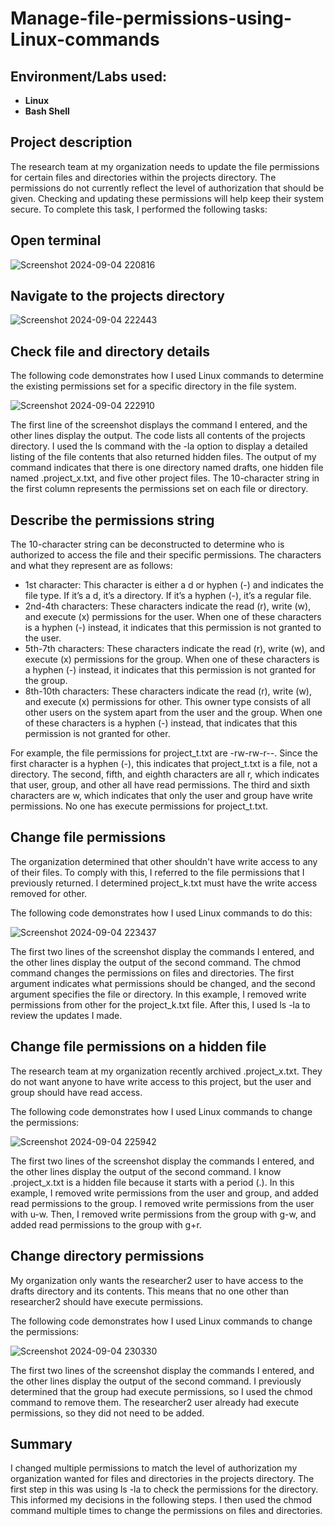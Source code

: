 # Manage-file-permissions-using-Linux-commands

## Environment/Labs used:
- <b>Linux</b>
- <b>Bash Shell</b>

## Project description
The research team at my organization needs to update the file permissions for certain files and directories within the projects directory. The permissions do not currently reflect the level of authorization that should be given. Checking and updating these permissions will help keep their system secure. To complete this task, I performed the following tasks:

## Open terminal
![Screenshot 2024-09-04 220816](https://github.com/user-attachments/assets/24699683-55bd-4cb9-a3c3-187a755c9308)

## Navigate to the projects directory
![Screenshot 2024-09-04 222443](https://github.com/user-attachments/assets/2d95d33e-7597-42bf-8f12-3525b3d06393)

## Check file and directory details
The following code demonstrates how I used Linux commands to determine the existing permissions set for a specific directory in the file system.

![Screenshot 2024-09-04 222910](https://github.com/user-attachments/assets/3a726a0e-7d10-4a08-9fa5-ca6d0e5ffe13)


The first line of the screenshot displays the command I entered, and the other lines display the output. The code lists all contents of the projects directory. I used the ls command with the -la option to display a detailed listing of the file contents that also returned hidden files. The output of my command indicates that there is one directory named drafts, one hidden file named .project_x.txt, and five other project files. The 10-character string in the first column represents the permissions set on each file or directory.

## Describe the permissions string
The 10-character string can be deconstructed to determine who is authorized to access the file and their specific permissions. The characters and what they represent are as follows:
-	1st character: This character is either a d or hyphen (-) and indicates the file type. If it’s a d, it’s a directory. If it’s a hyphen (-), it’s a regular file.
-	2nd-4th characters: These characters indicate the read (r), write (w), and execute (x) permissions for the user. When one of these characters is a hyphen (-) instead, it indicates that this permission is not granted to the user.
-	5th-7th characters: These characters indicate the read (r), write (w), and execute (x) permissions for the group. When one of these characters is a hyphen (-) instead, it indicates that this permission is not granted for the group.
-	8th-10th characters: These characters indicate the read (r), write (w), and execute (x) permissions for other. This owner type consists of all other users on the system apart from the user and the group. When one of these characters is a hyphen (-) instead, that indicates that this permission is not granted for other.

For example, the file permissions for project_t.txt are -rw-rw-r--. Since the first character is a hyphen (-), this indicates that project_t.txt is a file, not a directory. The second, fifth, and eighth characters are all r, which indicates that user, group, and other all have read permissions. The third and sixth characters are w, which indicates that only the user and group have write permissions. No one has execute permissions for project_t.txt.

## Change file permissions
The organization determined that other shouldn't have write access to any of their files. To comply with this, I referred to the file permissions that I previously returned. I determined project_k.txt must have the write access removed for other.

The following code demonstrates how I used Linux commands to do this:

 ![Screenshot 2024-09-04 223437](https://github.com/user-attachments/assets/4c0c67a2-68ea-40b1-8c61-f8c70382c29d)


The first two lines of the screenshot display the commands I entered, and the other lines display the output of the second command. The chmod command changes the permissions on files and directories. The first argument indicates what permissions should be changed, and the second argument specifies the file or directory. In this example, I removed write permissions from other for the project_k.txt file. After this, I used ls -la to review the updates I made.

## Change file permissions on a hidden file
The research team at my organization recently archived .project_x.txt. They do not want anyone to have write access to this project, but the user and group should have read access. 

The following code demonstrates how I used Linux commands to change the permissions:

 ![Screenshot 2024-09-04 225942](https://github.com/user-attachments/assets/231ddd21-3a0d-4cb6-9adc-f0cf6841bbc6)


The first two lines of the screenshot display the commands I entered, and the other lines display the output of the second command. I know .project_x.txt is a hidden file because it starts with a period (.). In this example, I removed write permissions from the user and group, and added read permissions to the group. I removed write permissions from the user with u-w. Then, I removed write permissions from the group with g-w, and added read permissions to the group with g+r. 

## Change directory permissions
My organization only wants the researcher2 user to have access to the drafts directory and its contents. This means that no one other than researcher2 should have execute permissions.

The following code demonstrates how I used Linux commands to change the permissions:

 ![Screenshot 2024-09-04 230330](https://github.com/user-attachments/assets/e4b8874b-2bba-4951-942f-ab2526c7a4b2)


The first two lines of the screenshot display the commands I entered, and the other lines display the output of the second command. I previously determined that the group had execute permissions, so I used the chmod command to remove them. The researcher2 user already had execute permissions, so they did not need to be added.

## Summary
I changed multiple permissions to match the level of authorization my organization wanted for files and directories in the projects directory. The first step in this was using ls -la to check the permissions for the directory. This informed my decisions in the following steps. I then used the chmod command multiple times to change the permissions on files and directories.


